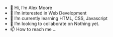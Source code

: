 - 👋 Hi, I’m Alex Moore
- 👀 I’m interested in Web Development
- 🌱 I’m currently learning HTML, CSS, Javascript
- 💞️ I’m looking to collaborate on Nothing yet.
- 📫 How to reach me ...

<!---
alexjamoore/alexjamoore is a ✨ special ✨ repository because its `README.md` (this file) appears on your GitHub profile.
You can click the Preview link to take a look at your changes.
--->
